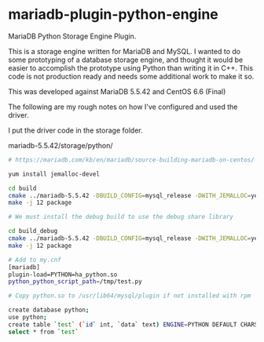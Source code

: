 # mariadb-plugin-python-engine
MariaDB Python Storage Engine Plugin.

This is a storage engine written for MariaDB and MySQL. I wanted to do some prototyping of a database storage engine, and thought it would be easier to accomplish the prototype using Python than writing it in C++. This code is not production ready and needs some additional work to make it so.

This was developed against MariaDB 5.5.42 and CentOS 6.6 (Final)

The following are my rough notes on how I've configured and used the driver.

I put the driver code in the storage folder.

mariadb-5.5.42/storage/python/

```sh
# https://mariadb.com/kb/en/mariadb/source-building-mariadb-on-centos/

yum install jemalloc-devel

cd build
cmake ../mariadb-5.5.42 -DBUILD_CONFIG=mysql_release -DWITH_JEMALLOC=yes -DRPM=centos
make -j 12 package

# We must install the debug build to use the debug share library

cd build_debug
cmake ../mariadb-5.5.42 -DBUILD_CONFIG=mysql_release -DWITH_JEMALLOC=yes -DRPM=centos -DCMAKE_BUILD_TYPE=Debug
make -j 12 package

# Add to my.cnf
[mariadb]
plugin-load=PYTHON=ha_python.so
python_python_script_path=/tmp/test.py

# Copy python.so to /usr/lib64/mysql/plugin if not installed with rpm

create database python;
use python;
create table `test` (`id` int, `data` text) ENGINE=PYTHON DEFAULT CHARSET=latin1 comment="Pass information to python engine.";
select * from `test`
```
